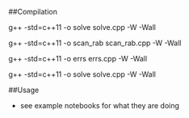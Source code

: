 ##Compilation

 g++ -std=c++11 -o solve solve.cpp -W -Wall

 g++ -std=c++11 -o scan_rab scan_rab.cpp -W -Wall

 g++ -std=c++11 -o errs errs.cpp -W -Wall

 g++ -std=c++11 -o solve solve.cpp -W -Wall

##Usage
- see example notebooks for what they are doing
